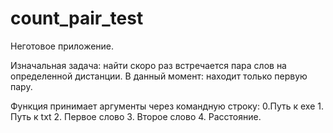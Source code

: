 # count_pair_test
Неготовое приложение. 

Изначальная задача: найти скоро раз встречается пара слов на определенной дистанции. 
В данный момент: находит только первую пару. 

Функция принимает аргументы через командную строку: 0.Путь к exe 1. Путь к txt 2. Первое слово 3. Второе слово 4. Расстояние.
